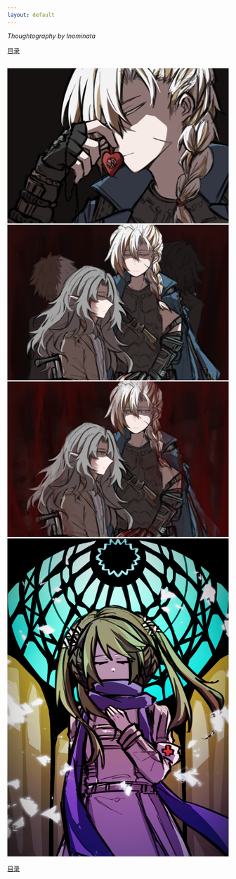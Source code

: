 ```yaml
---
layout: default
---
```


_Thoughtography by Inominata_

[目录](../)

<br />

<img src="../assets/images/unbeating_heart.png" />

<img src="../assets/images/avengers1.png" />

<img src="../assets/images/avengers2.png" />

<img src="../assets/images/gje_min_ande_heilag_fred.jpg" />

<br />

[目录](../)
